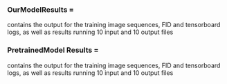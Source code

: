 ### OurModelResults =
contains the output for the training image sequences, FID and tensorboard logs, as well as results running 10 input and 10 output files

### PretrainedModel Results =
contains the output for the training image sequences, FID and tensorboard logs, as well as results running 10 input and 10 output files
        
